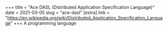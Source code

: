 +++
title = "Ace DASL (Distributed Application Specification Language)"
date = 2021-03-05
slug = "ace-dasl"
[extra]
link = "https://en.wikipedia.org/wiki/Distributed_Application_Specification_Language"
+++
A programming language

